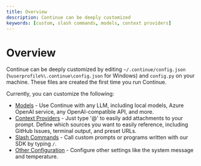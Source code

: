 ```yaml
---
title: Overview
description: Continue can be deeply customized
keywords: [custom, slash commands, models, context providers]
---
```


# Overview

Continue can be deeply customized by editing `~/.continue/config.json` (`%userprofile%\.continue\config.json` for Windows) and `config.py` on your machine. These files are created the first time you run Continue.

Currently, you can customize the following:

- [Models](./models.md) - Use Continue with any LLM, including local models, Azure OpenAI service, any OpenAI-compatible API, and more.
- [Context Providers](./context-providers.md) - Just type '@' to easily add attachments to your prompt. Define which sources you want to easily reference, including GitHub Issues, terminal output, and preset URLs.
- [Slash Commands](./slash-commands.md) - Call custom prompts or programs written with our SDK by typing `/`.
- [Other Configuration](./other-configuration.md) - Configure other settings like the system message and temperature.
